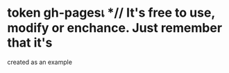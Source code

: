 # token gh-pagesเ *// It's free to use, modify or enchance. Just remember that it's 
created as an example
